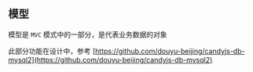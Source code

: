 ## 模型

模型是 `MVC` 模式中的一部分，是代表业务数据的对象

此部分功能在设计中，参考 [https://github.com/douyu-beijing/candyjs-db-mysql2](https://github.com/douyu-beijing/candyjs-db-mysql2)
